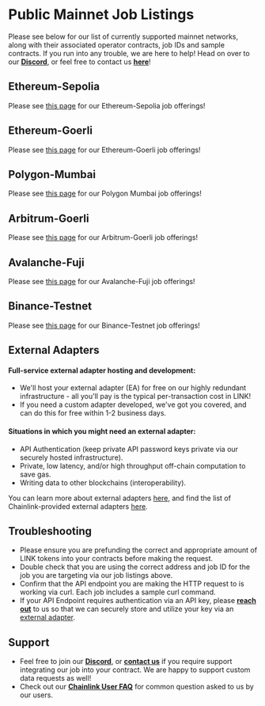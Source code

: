 # Public Mainnet Job Listings

Please see below for our list of currently supported mainnet networks, along with their associated operator contracts, job IDs and sample contracts.  If you run into any trouble, we are here to help!  Head on over to our [**Discord**](https://discord.gg/AJ66pRz4), or feel free to contact us [**here**](https://linkwellnodes.io/Home.html#contact-us "Contact LinkWell Nodes")!

## Ethereum-Sepolia
Please see [this page](/services/jobs/testnets/EST-Jobs) for our Ethereum-Sepolia job offerings!

## Ethereum-Goerli
Please see [this page](/services/jobs/testnets/EGT-Jobs) for our Ethereum-Goerli job offerings!

## Polygon-Mumbai
Please see [this page](/services/jobs/testnets/MMT-Jobs) for our Polygon Mumbai job offerings!

## Arbitrum-Goerli
Please see [this page](/services/jobs/testnets/AGT-Jobs) for our Arbitrum-Goerli job offerings!

## Avalanche-Fuji
Please see [this page](/services/jobs/testnets/ACFT-Jobs) for our Avalanche-Fuji job offerings!

## Binance-Testnet
Please see [this page](/services/jobs/testnets/BTT-Jobs) for our Binance-Testnet job offerings!


## External Adapters

#### Full-service external adapter hosting and development:

* We'll host your external adapter (EA) for free on our highly redundant infrastructure - all you'll pay is the typical per-transaction cost in LINK!
* If you need a custom adapter developed, we've got you covered, and can do this for free within 1-2 business days.

#### Situations in which you might need an external adapter:
* API Authentication (keep private API password keys private via our securely hosted infrastructure).
* Private, low latency, and/or high throughput off-chain computation to save gas.
* Writing data to other blockchains (interoperability).

You can learn more about external adapters [here](https://docs.chain.link/chainlink-nodes/external-adapters/external-adapters), and find the list of Chainlink-provided external adapters [here](https://github.com/smartcontractkit/external-adapters-js/tree/main/packages/sources).

## Troubleshooting
* Please ensure you are prefunding the correct and appropriate amount of LINK tokens into your contracts before making the request. 
* Double check that you are using the correct address and job ID for the job you are targeting via our job listings above.
* Confirm that the API endpoint you are making the HTTP request to is working via curl.  Each job includes a sample curl command.
* If your API Endpoint requires authentication via an API key, please [**reach out**](https://linkwellnodes.io/Home.html#contact-us "Contact LinkWell Nodes") to us so that we can securely store and utilize your key via an [external adapter](https://github.com/smartcontractkit/external-adapters-js/tree/main/packages/sources).

## Support
* Feel free to join our [**Discord**](https://discord.gg/AJ66pRz4), or [**contact us**](https://linkwellnodes.io/Home.html#contact-us "Contact LinkWell Nodes") if you require support integrating our job into your contract.  We are happy to support custom data requests as well!
* Check out our [**Chainlink User FAQ**](/faq/Chainlink-Users "FAQ - Chainlink Data Consumers") for common question asked to us by our users.


